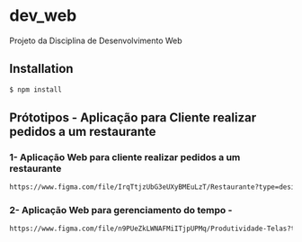# dev_web
Projeto da Disciplina de Desenvolvimento Web


## Installation

```bash
$ npm install
```

## Prótotipos - Aplicação para Cliente realizar pedidos a um restaurante

### 1- Aplicação Web para cliente realizar pedidos a um restaurante
```bash
https://www.figma.com/file/IrqTtjzUbG3eUXyBMEuLzT/Restaurante?type=design&node-id=247-1997&mode=design&t=mX8uVvC4I6mQFezf-0
```

### 2- Aplicação Web para gerenciamento do tempo - 
```bash
https://www.figma.com/file/n9PUeZkLWNAFMiITjpUPMq/Produtividade-Telas?type=design&node-id=0-1&mode=design&t=mX8uVvC4I6mQFezf-0
```